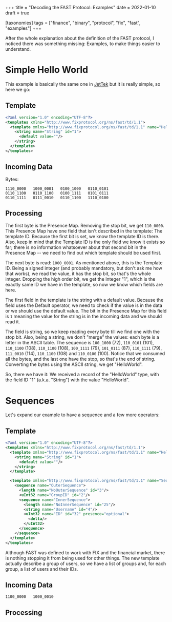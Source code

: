 +++
title = "Decoding the FAST Protocol: Examples"
date = 2022-01-10
draft = true

[taxonomies]
tags = ["finance", "binary", "protocol", "fix", "fast", "examples"]
+++

After the whole explanation about the definition of the FAST protocol, I
noticed there was something missing: Examples, to make things easier to
understand.

<!-- more -->

# Simple Hello World

This example is basically the same one in
[JetTek](https://jettekfix.com/education/fix-fast-tutorial/) but it is really
simple, so here we go:

## Template

```xml
<?xml version="1.0" encoding="UTF-8"?>
<templates xmlns="http://www.fixprotocol.org/ns/fast/td/1.1">
  <template xmlns="http://www.fixprotocol.org/ns/fast/td/1.1" name="HelloWorld" id="1">
    <string name="String" id="1">
      <default value=""/>
    </string>
  </template>
</templates>
```

## Incoming Data

Bytes:

```
1110_0000   1000_0001   0100_1000   0110_0101
0110_1100   0110_1100   0100_1111   0101_0111
0110_1111   0111_0010   0110_1100   1110_0100
```

## Processing

The first byte is the Presence Map. Removing the stop bit, we get `110_0000`.
This Presence Map have one field that isn't described in the template: The
template ID. Because the first bit is set, we know the template ID is there.
Also, keep in mind that the Template ID is the only field we know it exists so
far; there is no information whatsoever about that second bit in the Presence
Map -- we need to find out which template should be used first.

The next byte is read: `1000_0001`. As mentioned above, this is the Template
ID. Being a signed integer (and probably mandatory, but don't ask me how that
works), we read the value, it has the stop bit, so that's the whole integer.
Dropping the high order bit, we get the Integer "1", which is the exactly same
ID we have in the template, so now we know which fields are here.

The first field in the template is the string with a default value. Because the
field uses the Default operator, we need to check if the value is in the data
or we should use the default value. The bit in the Presence Map for this field
is `1` meaning the value for the string is in the incoming data and we should
read it.

The field is string, so we keep reading every byte till we find one with the
stop bit. Also, being a string, we don't "merge" the values: each byte is a
letter in the ASCII table. The sequence is `100_1000` (72), `110_0101` (101),
`110_1100` (108), `110_1100` (108), `100_1111` (79), `101_0111` (87),
`110_1111` (79), `111_0010` (114), `110_1100` (108) and `110_0100` (100).
Notice that we consumed all the bytes, and the last one have the stop, so
that's the end of string. Converting the bytes using the ASCII string, we get
"HelloWorld".

So, there we have it: We received a record of the "HelloWorld" type, with the
field ID "1" (a.k.a. "String") with the value "HelloWorld".

# Sequences

Let's expand our example to have a sequence and a few more operators:

## Template

```xml
<?xml version="1.0" encoding="UTF-8"?>
<templates xmlns="http://www.fixprotocol.org/ns/fast/td/1.1">
  <template xmlns="http://www.fixprotocol.org/ns/fast/td/1.1" name="HelloWorld" id="1">
    <string name="String" id="1">
      <default value=""/>
    </string>
  </template>

  <template xmlns="http://www.fixprotocol.org/ns/fast/td/1.1" name="SequenceOfSequences" id="2">
    <sequence name="OuterSequence">
      <length name="NoOuterSequence" id="3"/>
      <uInt32 name="GroupID" id="2"/>
      <sequence name="InnerSequence">
        <length name="NoInnerSequence" id="25"/>
        <string name="Username" id="4"/>
        <uInt32 name="ID" id="32" presence="optional">
          <delta/>
        </uInt32>
      </sequence>
    </sequence>
  </template>
</templates>
```

Although FAST was defined to work with FIX and the financial market, there is
nothing stopping it from being used for other things. The new template actually
describe a group of users, so we have a list of groups and, for each group, a
list of users and their IDs.

## Incoming Data

```
1100_0000   1000_0010   
```

## Processing
